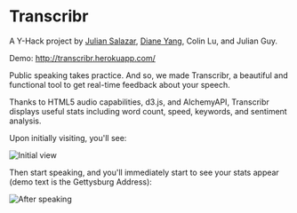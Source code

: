 Transcribr
=====
A Y-Hack project by [Julian Salazar](www.twitter.com/JulianSlzr), [Diane Yang](www.twitter.com/diane_xy), Colin Lu, and Julian Guy.

Demo: http://transcribr.herokuapp.com/

Public speaking takes practice. And so, we made Transcribr, a beautiful and functional tool to get real-time feedback about your speech.

Thanks to HTML5 audio capabilities, d3.js, and AlchemyAPI, Transcribr displays useful stats including word count, speed, keywords, and sentiment analysis.

Upon initially visiting, you'll see:

![Initial view](http://i90.photobucket.com/albums/k260/dxyang/ScreenShot2013-11-09at63602PM_zps76887dfc.png)

Then start speaking, and you'll immediately start to see your stats appear (demo text is the Gettysburg Address):

![After speaking](http://i90.photobucket.com/albums/k260/dxyang/transcribr2_zps5d0b2d4f.png)
